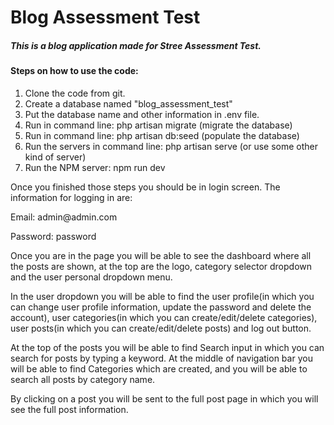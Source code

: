 <h1>Blog Assessment Test</h1>

<h5>This is a blog application made for Stree Assessment Test.</h5>

<h4>Steps on how to use the code:</h4>

1. Clone the code from git.
2. Create a database named "blog_assessment_test"
3. Put the database name and other information in .env file.
4. Run in command line: php artisan migrate (migrate the database)
5. Run in command line: php artisan db:seed (populate the database)
6. Run the servers in command line: php artisan serve (or use some other kind of server)
7. Run the NPM server: npm run dev

Once you finished those steps you should be in login screen. The information for logging in are:
<p>Email: admin@admin.com</p>
<p>Password: password</p>

Once you are in the page you will be able to see the dashboard where all the posts are shown, at the top are the logo, category selector dropdown and the user personal dropdown menu.
<p>In the user dropdown you will be able to find the user profile(in which you can change user profile information, update the password and delete the account), user categories(in which you can create/edit/delete categories), user posts(in which you can create/edit/delete posts) and log out button.</p>
At the top of the posts you will be able to find Search input in which you can search for posts by typing a keyword.
At the middle of navigation bar you will be able to find Categories which are created, and you will be able to search all posts by category name.
<p>By clicking on a post you will be sent to the full post page in which you will see the full post information.</p>


